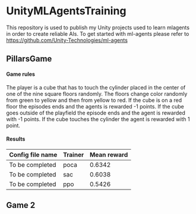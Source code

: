 # UnityMLAgentsTraining
This repository is used to publish my Unity projects used to learn mlagents in order to create reliable AIs. To get started with ml-agents please refer to https://github.com/Unity-Technologies/ml-agents

## PillarsGame
#### Game rules
The player is a cube that has to touch the cylinder placed in the center of one of the nine square floors randomly. The floors change color randomly from green to yellow and then from yellow to red. If the cube is on a red floor the episodes ends and the agents is rewarded -1 points. If the cube goes outside of the playfield the episode ends and the agent is rewarded with -1 points. If the cube touches the cylinder the agent is rewarded with 1 point.
#### Results
Config file name | Trainer | Mean reward
---------------- | ------- | ------------------------
To be completed | poca | 0.6342
To be completed | sac  | 0.6038
To be completed | ppo  | 0.5426

## Game 2
